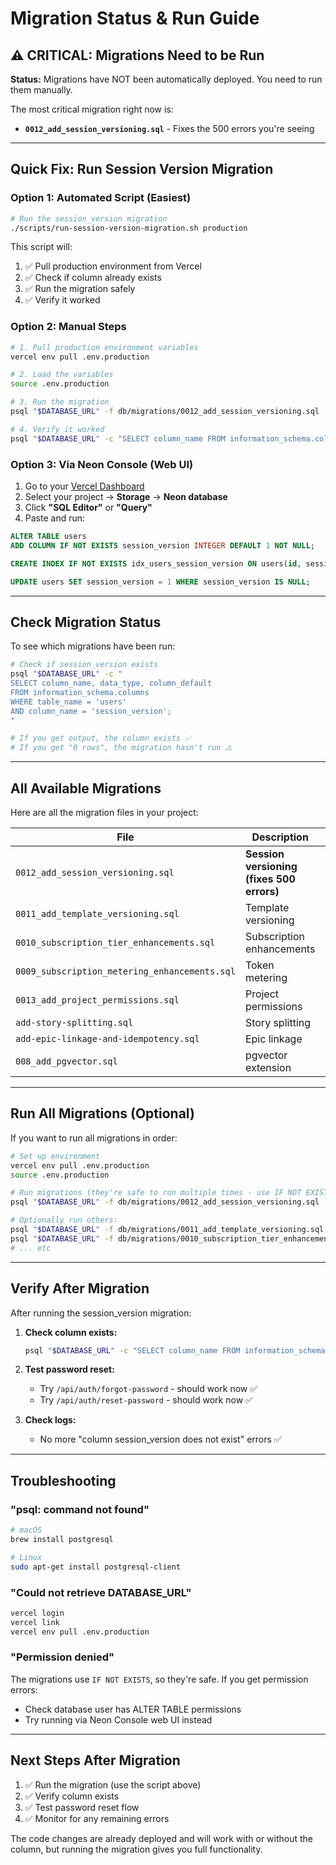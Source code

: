 # Migration Status & Run Guide

## ⚠️ CRITICAL: Migrations Need to be Run

**Status:** Migrations have NOT been automatically deployed. You need to run them manually.

The most critical migration right now is:
- **`0012_add_session_versioning.sql`** - Fixes the 500 errors you're seeing

---

## Quick Fix: Run Session Version Migration

### Option 1: Automated Script (Easiest)

```bash
# Run the session_version migration
./scripts/run-session-version-migration.sh production
```

This script will:
1. ✅ Pull production environment from Vercel
2. ✅ Check if column already exists
3. ✅ Run the migration safely
4. ✅ Verify it worked

### Option 2: Manual Steps

```bash
# 1. Pull production environment variables
vercel env pull .env.production

# 2. Load the variables
source .env.production

# 3. Run the migration
psql "$DATABASE_URL" -f db/migrations/0012_add_session_versioning.sql

# 4. Verify it worked
psql "$DATABASE_URL" -c "SELECT column_name FROM information_schema.columns WHERE table_name = 'users' AND column_name = 'session_version';"
```

### Option 3: Via Neon Console (Web UI)

1. Go to your [Vercel Dashboard](https://vercel.com/dashboard)
2. Select your project → **Storage** → **Neon database**
3. Click **"SQL Editor"** or **"Query"**
4. Paste and run:

```sql
ALTER TABLE users
ADD COLUMN IF NOT EXISTS session_version INTEGER DEFAULT 1 NOT NULL;

CREATE INDEX IF NOT EXISTS idx_users_session_version ON users(id, session_version);

UPDATE users SET session_version = 1 WHERE session_version IS NULL;
```

---

## Check Migration Status

To see which migrations have been run:

```bash
# Check if session_version exists
psql "$DATABASE_URL" -c "
SELECT column_name, data_type, column_default 
FROM information_schema.columns 
WHERE table_name = 'users' 
AND column_name = 'session_version';
"

# If you get output, the column exists ✅
# If you get "0 rows", the migration hasn't run ⚠️
```

---

## All Available Migrations

Here are all the migration files in your project:

| File | Description | Priority |
|------|-------------|----------|
| `0012_add_session_versioning.sql` | **Session versioning (fixes 500 errors)** | **CRITICAL** |
| `0011_add_template_versioning.sql` | Template versioning | Medium |
| `0010_subscription_tier_enhancements.sql` | Subscription enhancements | Medium |
| `0009_subscription_metering_enhancements.sql` | Token metering | Medium |
| `0013_add_project_permissions.sql` | Project permissions | Medium |
| `add-story-splitting.sql` | Story splitting | Medium |
| `add-epic-linkage-and-idempotency.sql` | Epic linkage | Medium |
| `008_add_pgvector.sql` | pgvector extension | Low |

---

## Run All Migrations (Optional)

If you want to run all migrations in order:

```bash
# Set up environment
vercel env pull .env.production
source .env.production

# Run migrations (they're safe to run multiple times - use IF NOT EXISTS)
psql "$DATABASE_URL" -f db/migrations/0012_add_session_versioning.sql

# Optionally run others:
psql "$DATABASE_URL" -f db/migrations/0011_add_template_versioning.sql
psql "$DATABASE_URL" -f db/migrations/0010_subscription_tier_enhancements.sql
# ... etc
```

---

## Verify After Migration

After running the session_version migration:

1. **Check column exists:**
   ```bash
   psql "$DATABASE_URL" -c "SELECT column_name FROM information_schema.columns WHERE table_name = 'users' AND column_name = 'session_version';"
   ```

2. **Test password reset:**
   - Try `/api/auth/forgot-password` - should work now ✅
   - Try `/api/auth/reset-password` - should work now ✅

3. **Check logs:**
   - No more "column session_version does not exist" errors ✅

---

## Troubleshooting

### "psql: command not found"
```bash
# macOS
brew install postgresql

# Linux
sudo apt-get install postgresql-client
```

### "Could not retrieve DATABASE_URL"
```bash
vercel login
vercel link
vercel env pull .env.production
```

### "Permission denied"
The migrations use `IF NOT EXISTS`, so they're safe. If you get permission errors:
- Check database user has ALTER TABLE permissions
- Try running via Neon Console web UI instead

---

## Next Steps After Migration

1. ✅ Run the migration (use the script above)
2. ✅ Verify column exists
3. ✅ Test password reset flow
4. ✅ Monitor for any remaining errors

The code changes are already deployed and will work with or without the column, but running the migration gives you full functionality.





